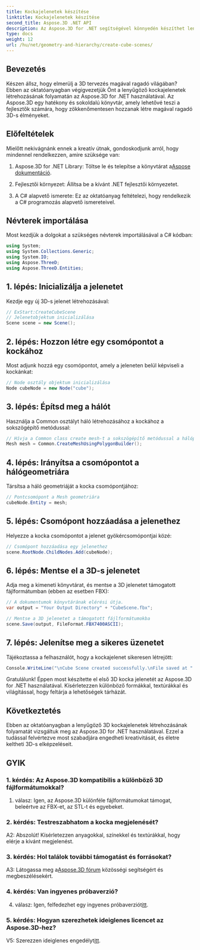 ```yaml
---
title: Kockajelenetek készítése
linktitle: Kockajelenetek készítése
second_title: Aspose.3D .NET API
description: Az Aspose.3D for .NET segítségével könnyedén készíthet lenyűgöző 3D kockajeleneteket. Töltse le a könyvtárat, kövesse lépésről lépésre útmutatónkat, és engedje szabadjára.
type: docs
weight: 12
url: /hu/net/geometry-and-hierarchy/create-cube-scenes/
---
```

## Bevezetés

Készen állsz, hogy elmerülj a 3D tervezés magával ragadó világában? Ebben az oktatóanyagban végigvezetjük Önt a lenyűgöző kockajelenetek létrehozásának folyamatán az Aspose.3D for .NET használatával. Az Aspose.3D egy hatékony és sokoldalú könyvtár, amely lehetővé teszi a fejlesztők számára, hogy zökkenőmentesen hozzanak létre magával ragadó 3D-s élményeket.

## Előfeltételek

Mielőtt nekivágnánk ennek a kreatív útnak, gondoskodjunk arról, hogy mindennel rendelkezzen, amire szüksége van:

1.  Aspose.3D for .NET Library: Töltse le és telepítse a könyvtárat a[Aspose dokumentáció](https://reference.aspose.com/3d/net/).

2. Fejlesztői környezet: Állítsa be a kívánt .NET fejlesztői környezetet.

3. A C# alapvető ismerete: Ez az oktatóanyag feltételezi, hogy rendelkezik a C# programozás alapvető ismereteivel.

## Névterek importálása

Most kezdjük a dolgokat a szükséges névterek importálásával a C# kódban:

```csharp
using System;
using System.Collections.Generic;
using System.IO;
using Aspose.ThreeD;
using Aspose.ThreeD.Entities;
```

## 1. lépés: Inicializálja a jelenetet

Kezdje egy új 3D-s jelenet létrehozásával:

```csharp
// ExStart:CreateCubeScene
// Jelenetobjektum inicializálása
Scene scene = new Scene();
```

## 2. lépés: Hozzon létre egy csomópontot a kockához

Most adjunk hozzá egy csomópontot, amely a jeleneten belül képviseli a kockánkat:

```csharp
// Node osztály objektum inicializálása
Node cubeNode = new Node("cube");
```

## 3. lépés: Építsd meg a hálót

Használja a Common osztályt háló létrehozásához a kockához a sokszögépítő metódussal:

```csharp
// Hívja a Common class create mesh-t a sokszögépítő metódussal a hálópéldány beállításához
Mesh mesh = Common.CreateMeshUsingPolygonBuilder();
```

## 4. lépés: Irányítsa a csomópontot a hálógeometriára

Társítsa a háló geometriáját a kocka csomópontjához:

```csharp
// Pontcsomópont a Mesh geometriára
cubeNode.Entity = mesh;
```

## 5. lépés: Csomópont hozzáadása a jelenethez

Helyezze a kocka csomópontot a jelenet gyökércsomópontjai közé:

```csharp
// Csomópont hozzáadása egy jelenethez
scene.RootNode.ChildNodes.Add(cubeNode);
```

## 6. lépés: Mentse el a 3D-s jelenetet

Adja meg a kimeneti könyvtárat, és mentse a 3D jelenetet támogatott fájlformátumban (ebben az esetben FBX):

```csharp
// A dokumentumok könyvtárának elérési útja.
var output = "Your Output Directory" + "CubeScene.fbx";

// Mentse a 3D jelenetet a támogatott fájlformátumokba
scene.Save(output, FileFormat.FBX7400ASCII);
```

## 7. lépés: Jelenítse meg a sikeres üzenetet

Tájékoztassa a felhasználót, hogy a kockajelenet sikeresen létrejött:

```csharp
Console.WriteLine("\nCube Scene created successfully.\nFile saved at " + output);
```

Gratulálunk! Éppen most készítette el első 3D kocka jelenetét az Aspose.3D for .NET használatával. Kísérletezzen különböző formákkal, textúrákkal és világítással, hogy feltárja a lehetőségek tárházát.

## Következtetés

Ebben az oktatóanyagban a lenyűgöző 3D kockajelenetek létrehozásának folyamatát vizsgáltuk meg az Aspose.3D for .NET használatával. Ezzel a tudással felvértezve most szabadjára engedheti kreativitását, és életre keltheti 3D-s elképzeléseit.

## GYIK

### 1. kérdés: Az Aspose.3D kompatibilis a különböző 3D fájlformátumokkal?

1. válasz: Igen, az Aspose.3D különféle fájlformátumokat támogat, beleértve az FBX-et, az STL-t és egyebeket.

### 2. kérdés: Testreszabhatom a kocka megjelenését?

A2: Abszolút! Kísérletezzen anyagokkal, színekkel és textúrákkal, hogy elérje a kívánt megjelenést.

### 3. kérdés: Hol találok további támogatást és forrásokat?

 A3: Látogassa meg a[Aspose.3D fórum](https://forum.aspose.com/c/3d/18) közösségi segítségért és megbeszélésekért.

### 4. kérdés: Van ingyenes próbaverzió?

 4. válasz: Igen, felfedezhet egy ingyenes próbaverziót[itt](https://releases.aspose.com/).

### 5. kérdés: Hogyan szerezhetek ideiglenes licencet az Aspose.3D-hez?

 V5: Szerezzen ideiglenes engedélyt[itt](https://purchase.aspose.com/temporary-license/).